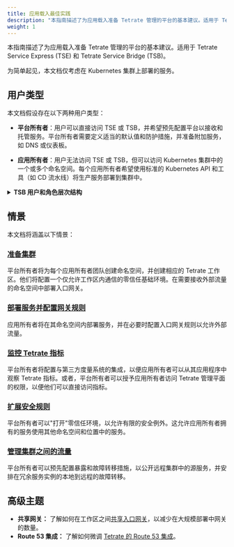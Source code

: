 ```yaml
---
title: 应用载入最佳实践
description: "本指南描述了为应用载入准备 Tetrate 管理的平台的基本建议。适用于 Tetrate Service Express (TSE) 和 Tetrate Service Bridge (TSB)。"
weight: 1
---
```


本指南描述了为应用载入准备 Tetrate 管理的平台的基本建议。适用于 Tetrate Service Express (TSE) 和 Tetrate Service Bridge (TSB)。

为简单起见，本文档仅考虑在 Kubernetes 集群上部署的服务。

## 用户类型

本文档假设存在以下两种用户类型：

 * **平台所有者**：用户可以直接访问 TSE 或 TSB，并希望预先配置平台以接收和托管服务。平台所有者需要定义适当的默认值和防护措施，并准备附加服务，如 DNS 或仪表板。

 * **应用所有者**：用户无法访问 TSE 或 TSB，但可以访问 Kubernetes 集群中的一个或多个命名空间。每个应用所有者希望使用标准的 Kubernetes API 和工具（如 CD 流水线）将生产服务部署到集群中。

<details>
<summary><b>TSB 用户和角色层次结构</b></summary>

TSB 提供了一个非常丰富的 [用户和角色层次结构](https://docs.tetrate.io/service-bridge/latest/concepts/security)，允许平台所有者将有限的 TSB 功能委托给其他用户类型，包括多个应用所有者用户和团队。本文档不涵盖这些更复杂的情况。

相反，本文档适用于由 TSE 和 TSB 支持的更简单的 "一个平台所有者团队，多个应用所有者，高信任" 情况。它假定你将使用 [Kubernetes RBAC](https://kubernetes.io/docs/reference/access-authn-authz/rbac/) 或类似的方法来控制应用所有者如何访问 Kubernetes 命名空间。本文档使用 Tetrate 的“GitOps”集成来授予应用所有者访问某些 Tetrate 特定功能的权限，例如部署入口网关。GitOps 在 [TSE 中默认启用](https://docs.tetrate.io/service-express/gitops/gitops-tse)，并且可以在 [TSB 中启用和配置](https://docs.tetrate.io/service-bridge/1.6.x/operations/features/configure_gitops)。

</details>

## 情景

本文档将涵盖以下情景：

### [准备集群](prepare)

平台所有者将为每个应用所有者团队创建命名空间，并创建相应的 Tetrate 工作区。他们将配置一个仅允许工作区内通信的零信任基础环境。在需要接收外部流量的命名空间中部署入口网关。

### [部署服务并配置网关规则](deploy-service)

应用所有者将在其命名空间内部署服务，并在必要时配置入口网关规则以允许外部流量。

### [监控 Tetrate 指标](monitor)

平台所有者将配置与第三方度量系统的集成，以便应用所有者可以从其应用程序中观察 Tetrate 指标。或者，平台所有者可以授予应用所有者访问 Tetrate 管理平面的权限，以便他们可以直接访问指标。

### [扩展安全规则](security)

平台所有者可以"打开"零信任环境，以允许有限的安全例外。这允许应用所有者拥有的服务使用其他命名空间和位置中的服务。

### [管理集群之间的流量](cross-cluster)

平台所有者可以预先配置暴露和故障转移措施，以公开远程集群中的源服务，并安排在冗余服务实例的本地到远程的故障转移。

## 高级主题

 * **共享网关：** 了解如何在工作区之间[共享入口网关](../../howto/gateway/shared-ingress)，以减少在大规模部署中网关的数量。
 * **Route 53 集成：** 了解如何微调 [Tetrate 的 Route 53 集成](https://docs.tetrate.io/service-express/integrations/route53)。
